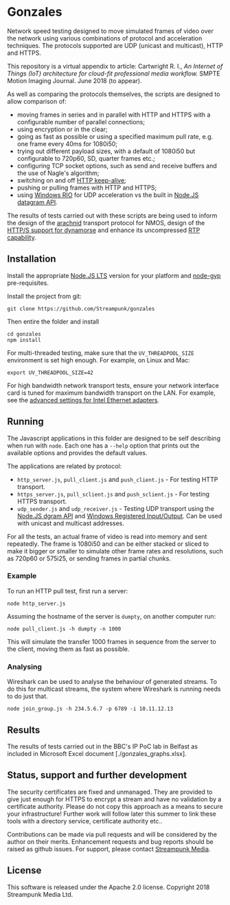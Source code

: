 # Gonzales

Network speed testing designed to move simulated frames of video over the network using various combinations of protocol and acceleration techniques. The protocols supported are UDP (unicast and multicast), HTTP and HTTPS.

This repository is a virtual appendix to article: Cartwright R. I., _An Internet of Things (IoT) architecture for cloud-fit professional media workflow._ SMPTE Motion Imaging Journal. June 2018 (to appear).

As well as comparing the protocols themselves, the scripts are designed to allow comparison of:

* moving frames in series and in parallel with HTTP and HTTPS with a configurable number of parallel connections;
* using encryption or in the clear;
* going as fast as possible or using a specified maximum pull rate, e.g. one frame every 40ms for 1080i50;
* trying out different payload sizes, with a default of 1080i50 but configurable to 720p60, SD, quarter frames etc.;
* configuring TCP socket options, such as send and receive buffers and the use of Nagle's algorithm;
* switching on and off [HTTP keep-alive](https://en.wikipedia.org/wiki/HTTP_persistent_connection);
* pushing or pulling frames with HTTP and HTTPS;
* using [Windows RIO](https://technet.microsoft.com/en-us/library/hh997032(v=ws.11).aspx) for UDP acceleration vs the built in [Node.JS datagram API](https://nodejs.org/dist/latest-v6.x/docs/api/dgram.html).

The results of tests carried out with these scripts are being used to inform the design of the [arachnid](https://github.com/Streampunk/arachnid) transport protocol for NMOS, design of the [HTTP/S support for dynamorse](https://github.com/Streampunk/node-red-contrib-dynamorse-http-io) and enhance its uncompressed [RTP capability](https://github.com/Streampunk/node-red-contrib-dynamorse-rtp-io).

## Installation

Install the appropriate [Node.JS LTS](https://nodejs.org/) version for your platform and [node-gyp](https://github.com/nodejs/node-gyp) pre-requisites.

Install the project from git:

    git clone https://github.com/Streampunk/gonzales

Then entire the folder and install

    cd gonzales
    npm install

For multi-threaded testing, make sure that the `UV_THREADPOOL_SIZE` environment is set high enough. For example, on Linux and Mac:

    export UV_THREADPOOL_SIZE=42

For high bandwidth network transport tests, ensure your network interface card is tuned for maximum bandwidth transport on the LAN. For example, see the [advanced settings for Intel Ethernet adapters](https://www.intel.com/content/www/us/en/support/articles/000005593/network-and-i-o/ethernet-products.html).

## Running

The Javascript applications in this folder are designed to be self describing when run with `node`. Each one has a `--help` option that prints out the available options and provides the default values.

The applications are related by protocol:

* `http_server.js`, `pull_client.js` and `push_client.js` - For testing HTTP transport.
* `https_server.js`, `pull_sclient.js` and `push_sclient.js` - For testing HTTPS transport.
* `udp_sender.js` and `udp_receiver.js` - Testing UDP transport using the [Node.JS dgram API](https://nodejs.org/dist/latest-v6.x/docs/api/dgram.html) and [Windows Registered Input/Output](https://technet.microsoft.com/en-us/library/hh997032(v=ws.11).aspx). Can be used with unicast and multicast addresses.

For all the tests, an actual frame of video is read into memory and sent repeatedly. The frame is 1080i50 and can be either stacked or sliced to make it bigger or smaller to simulate other frame rates and resolutions, such as 720p60 or 575i25, or sending frames in partial chunks.

### Example

To run an HTTP pull test, first run a server:

    node http_server.js

Assuming the hostname of the server is `dumpty`, on another computer run:

    node pull_client.js -h dumpty -n 1000

This will simulate the transfer 1000 frames in sequence from the server to the client, moving them as fast as possible.

### Analysing

Wireshark can be used to analyse the behaviour of generated streams. To do this for multicast streams, the system where Wireshark is running needs to do just that.

    node join_group.js -h 234.5.6.7 -p 6789 -i 10.11.12.13

## Results

The results of tests carried out in the BBC's IP PoC lab in Belfast as included in Microsoft Excel document [./gonzales_graphs.xlsx].

## Status, support and further development

The security certificates are fixed and unmanaged. They are provided to give just enough for HTTPS to encrypt a stream and have no validation by a certificate authority. Please do not copy this approach as a means to secure your infrastructure! Further work will follow later this summer to link these tools with a directory service, certificate authority etc..

Contributions can be made via pull requests and will be considered by the author on their merits. Enhancement requests and bug reports should be raised as github issues. For support, please contact [Streampunk Media](http://www.streampunk.media/).

## License

This software is released under the Apache 2.0 license. Copyright 2018 Streampunk Media Ltd.
